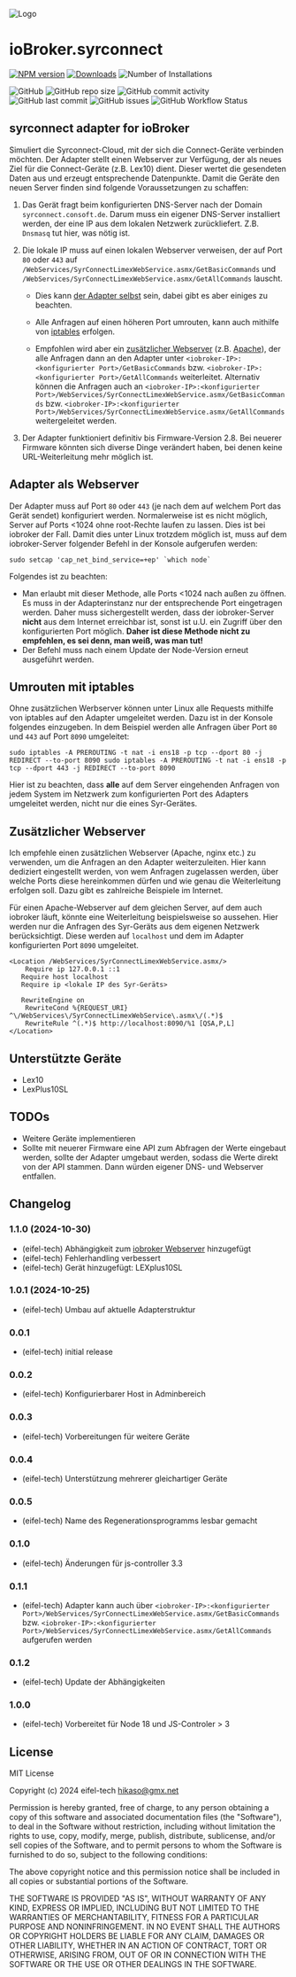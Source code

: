 ![Logo](admin/syrconnect.png)

# ioBroker.syrconnect

[![NPM version](https://img.shields.io/npm/v/iobroker.syrconnect.svg)](https://www.npmjs.com/package/iobroker.syrconnect)
[![Downloads](https://img.shields.io/npm/dm/iobroker.syrconnect.svg)](https://www.npmjs.com/package/iobroker.syrconnect)
![Number of Installations](https://iobroker.live/badges/syrconnect-installed.svg)

![GitHub](https://img.shields.io/github/license/eifel-tech/iobroker.syrconnect?style=flat-square)
![GitHub repo size](https://img.shields.io/github/repo-size/eifel-tech/iobroker.syrconnect?logo=github&style=flat-square)
![GitHub commit activity](https://img.shields.io/github/commit-activity/m/eifel-tech/iobroker.syrconnect?logo=github&style=flat-square)
![GitHub last commit](https://img.shields.io/github/last-commit/eifel-tech/iobroker.syrconnect?logo=github&style=flat-square)
![GitHub issues](https://img.shields.io/github/issues/eifel-tech/iobroker.syrconnect?logo=github&style=flat-square)
![GitHub Workflow Status](https://img.shields.io/github/actions/workflow/status/eifel-tech/iobroker.syrconnect/test-and-release.yml?branch=master&logo=github&style=flat-square)

## syrconnect adapter for ioBroker

Simuliert die Syrconnect-Cloud, mit der sich die Connect-Geräte verbinden möchten. Der Adapter stellt einen Webserver
zur Verfügung, der als neues Ziel für die Connect-Geräte (z.B. Lex10) dient. Dieser wertet die gesendeten Daten aus und erzeugt
entsprechende Datenpunkte. Damit die Geräte den neuen Server finden sind folgende Voraussetzungen zu schaffen:

1. Das Gerät fragt beim konfigurierten DNS-Server nach der Domain `syrconnect.consoft.de`. Darum muss ein
   eigener DNS-Server installiert werden, der eine IP aus dem lokalen Netzwerk zurückliefert. Z.B. `Dnsmasq` tut hier, was nötig ist.
2. Die lokale IP muss auf einen lokalen Webserver verweisen, der auf Port `80` oder `443` auf `/WebServices/SyrConnectLimexWebService.asmx/GetBasicCommands`
   und `/WebServices/SyrConnectLimexWebService.asmx/GetAllCommands` lauscht.

    - Dies kann [der Adapter selbst](#adapter-als-webserver) sein, dabei gibt es aber einiges zu beachten.

    - Alle Anfragen auf einen höheren Port umrouten, kann auch mithilfe von [iptables](#umrouten-mit-iptables) erfolgen.

    - Empfohlen wird aber ein [zusätzlicher Webserver](#zusätzlicher-webserver) (z.B. [Apache](https://httpd.apache.org/)), der alle Anfragen dann an den Adapter unter
      `<iobroker-IP>:<konfigurierter Port>/GetBasicCommands` bzw. `<iobroker-IP>:<konfigurierter Port>/GetAllCommands` weiterleitet. Alternativ können die Anfragen auch an `<iobroker-IP>:<konfigurierter Port>/WebServices/SyrConnectLimexWebService.asmx/GetBasicCommands` bzw. `<iobroker-IP>:<konfigurierter Port>/WebServices/SyrConnectLimexWebService.asmx/GetAllCommands` weitergeleitet werden.

3. Der Adapter funktioniert definitiv bis Firmware-Version 2.8. Bei neuerer Firmware könnten sich diverse Dinge verändert haben, bei denen keine URL-Weiterleitung mehr möglich ist.

## Adapter als Webserver

Der Adapter muss auf Port `80` oder `443` (je nach dem auf welchem Port das Gerät sendet) konfiguriert werden. Normalerweise ist es nicht möglich, Server auf Ports <1024 ohne root-Rechte laufen zu lassen. Dies ist bei iobroker der Fall. Damit dies unter Linux trotzdem möglich ist, muss auf dem iobroker-Server folgender Befehl in der Konsole aufgerufen werden:

```
sudo setcap 'cap_net_bind_service=+ep' `which node`
```

Folgendes ist zu beachten:

-   Man erlaubt mit dieser Methode, alle Ports <1024 nach außen zu öffnen. Es muss in der Adapterinstanz nur der entsprechende Port eingetragen werden. Daher muss sichergestellt werden, dass der iobroker-Server **nicht** aus dem Internet erreichbar ist, sonst ist u.U. ein Zugriff über den konfigurierten Port möglich. **Daher ist diese Methode nicht zu empfehlen, es sei denn, man weiß, was man tut!**
-   Der Befehl muss nach einem Update der Node-Version erneut ausgeführt werden.

## Umrouten mit iptables

Ohne zusätzlichen Werbserver können unter Linux alle Requests mithilfe von iptables auf den Adapter umgeleitet werden. Dazu ist in der Konsole folgendes einzugeben. In dem Beispiel werden alle Anfragen über Port `80` und `443` auf Port `8090` umgeleitet:

```
sudo iptables -A PREROUTING -t nat -i ens18 -p tcp --dport 80 -j REDIRECT --to-port 8090 sudo iptables -A PREROUTING -t nat -i ens18 -p tcp --dport 443 -j REDIRECT --to-port 8090
```

Hier ist zu beachten, dass **alle** auf dem Server eingehenden Anfragen von jedem System im Netzwerk zum konfigurierten Port des Adapters umgeleitet werden, nicht nur die eines Syr-Gerätes.

## Zusätzlicher Webserver

Ich empfehle einen zusätzlichen Webserver (Apache, nginx etc.) zu verwenden, um die Anfragen an den Adapter weiterzuleiten. Hier kann dediziert eingestellt werden, von wem Anfragen zugelassen werden, über welche Ports diese hereinkommen dürfen und wie genau die Weiterleitung erfolgen soll. Dazu gibt es zahlreiche Beispiele im Internet.

Für einen Apache-Webserver auf dem gleichen Server, auf dem auch iobroker läuft, könnte eine Weiterleitung beispielsweise so aussehen. Hier werden nur die Anfragen des Syr-Geräts aus dem eigenen Netzwerk berücksichtigt. Diese werden auf `localhost` und dem im Adapter konfigurierten Port `8090` umgeleitet.

```
<Location /WebServices/SyrConnectLimexWebService.asmx/>
	Require ip 127.0.0.1 ::1
   Require host localhost
   Require ip <lokale IP des Syr-Geräts>

   RewriteEngine on
	RewriteCond %{REQUEST_URI} ^\/WebServices\/SyrConnectLimexWebService\.asmx\/(.*)$
    RewriteRule ^(.*)$ http://localhost:8090/%1 [QSA,P,L]
</Location>
```

## Unterstützte Geräte

-   Lex10
-   LexPlus10SL

## TODOs

-   Weitere Geräte implementieren
-   Sollte mit neuerer Firmware eine API zum Abfragen der Werte eingebaut werden, sollte der Adapter umgebaut werden, sodass die Werte direkt von der API stammen. Dann würden eigener DNS- und Webserver entfallen.

## Changelog

<!--
  Placeholder for the next version (at the beginning of the line):
  ### **WORK IN PROGRESS**
-->

### 1.1.0 (2024-10-30)

-   (eifel-tech) Abhängigkeit zum [iobroker Webserver](https://github.com/ioBroker/webserver) hinzugefügt
-   (eifel-tech) Fehlerhandling verbessert
-   (eifel-tech) Gerät hinzugefügt: LEXplus10SL

### 1.0.1 (2024-10-25)

-   (eifel-tech) Umbau auf aktuelle Adapterstruktur

### 0.0.1

-   (eifel-tech) initial release

### 0.0.2

-   (eifel-tech) Konfigurierbarer Host in Adminbereich

### 0.0.3

-   (eifel-tech) Vorbereitungen für weitere Geräte

### 0.0.4

-   (eifel-tech) Unterstützung mehrerer gleichartiger Geräte

### 0.0.5

-   (eifel-tech) Name des Regenerationsprogramms lesbar gemacht

### 0.1.0

-   (eifel-tech) Änderungen für js-controller 3.3

### 0.1.1

-   (eifel-tech) Adapter kann auch über `<iobroker-IP>:<konfigurierter Port>/WebServices/SyrConnectLimexWebService.asmx/GetBasicCommands` bzw. `<iobroker-IP>:<konfigurierter Port>/WebServices/SyrConnectLimexWebService.asmx/GetAllCommands` aufgerufen werden

### 0.1.2

-   (eifel-tech) Update der Abhängigkeiten

### 1.0.0

-   (eifel-tech) Vorbereitet für Node 18 und JS-Controler > 3

## License

MIT License

Copyright (c) 2024 eifel-tech <hikaso@gmx.net>

Permission is hereby granted, free of charge, to any person obtaining a copy
of this software and associated documentation files (the "Software"), to deal
in the Software without restriction, including without limitation the rights
to use, copy, modify, merge, publish, distribute, sublicense, and/or sell
copies of the Software, and to permit persons to whom the Software is
furnished to do so, subject to the following conditions:

The above copyright notice and this permission notice shall be included in all
copies or substantial portions of the Software.

THE SOFTWARE IS PROVIDED "AS IS", WITHOUT WARRANTY OF ANY KIND, EXPRESS OR
IMPLIED, INCLUDING BUT NOT LIMITED TO THE WARRANTIES OF MERCHANTABILITY,
FITNESS FOR A PARTICULAR PURPOSE AND NONINFRINGEMENT. IN NO EVENT SHALL THE
AUTHORS OR COPYRIGHT HOLDERS BE LIABLE FOR ANY CLAIM, DAMAGES OR OTHER
LIABILITY, WHETHER IN AN ACTION OF CONTRACT, TORT OR OTHERWISE, ARISING FROM,
OUT OF OR IN CONNECTION WITH THE SOFTWARE OR THE USE OR OTHER DEALINGS IN THE
SOFTWARE.

